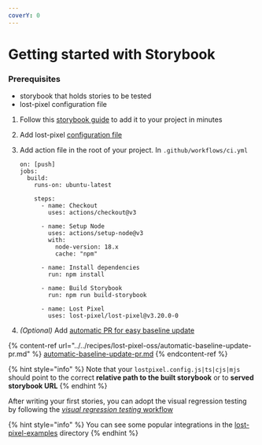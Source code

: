 ```yaml
---
coverY: 0
---
```


# Getting started with Storybook

### Prerequisites

- storybook that holds stories to be tested
- lost-pixel configuration file

1. Follow this [storybook guide](https://storybook.js.org/docs/react/get-started/install) to add it to your project in minutes
2. Add lost-pixel [configuration file](../../setup/project-configuration/modes.md#storybook)
3. Add action file in the root of your project. In `.github/workflows/ci.yml`

   ```
   on: [push]
   jobs:
     build:
       runs-on: ubuntu-latest

       steps:
         - name: Checkout
           uses: actions/checkout@v3

         - name: Setup Node
           uses: actions/setup-node@v3
           with:
             node-version: 18.x
             cache: "npm"

         - name: Install dependencies
           run: npm install

         - name: Build Storybook
           run: npm run build-storybook

         - name: Lost Pixel
           uses: lost-pixel/lost-pixel@v3.20.0-0
   ```

4. _(Optional)_ Add [automatic PR for easy baseline update](../../recipes/lost-pixel-oss/automatic-baseline-update-pr.md)

{% content-ref url="../../recipes/lost-pixel-oss/automatic-baseline-update-pr.md" %}
[automatic-baseline-update-pr.md](../../recipes/lost-pixel-oss/automatic-baseline-update-pr.md)
{% endcontent-ref %}

{% hint style="info" %}
Note that your `lostpixel.config.js|ts|cjs|mjs` should point to the correct **relative path to the built storybook** or to **served storybook URL**
{% endhint %}

After writing your first stories, you can adopt the visual regression testing by following the [_visual regression testing_ workflow](../testing-workflow-github-actions.md)

{% hint style="info" %}
You can see some popular integrations in the [lost-pixel-examples](https://github.com/lost-pixel/lost-pixel-examples) directory
{% endhint %}
